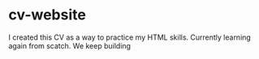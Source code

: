 # cv-website
I created this CV as a way to practice my HTML skills. Currently learning again from scatch. We keep building
